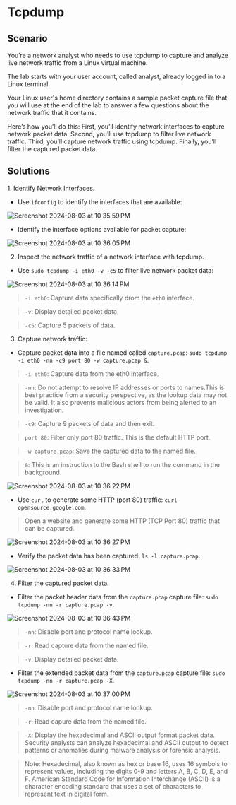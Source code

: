 # Tcpdump 

<h2>Scenario</h2> 
You’re a network analyst who needs to use tcpdump to capture and analyze live network traffic from a Linux virtual machine.

The lab starts with your user account, called analyst, already logged in to a Linux terminal.

Your Linux user's home directory contains a sample packet capture file that you will use at the end of the lab to answer a few questions about the network traffic that it contains.

Here’s how you’ll do this: First, you’ll identify network interfaces to capture network packet data. Second, you’ll use tcpdump to filter live network traffic. Third, you’ll capture network traffic using tcpdump. Finally, you’ll filter the captured packet data.


<h2>Solutions</h2>
1. Identify Network Interfaces.
   
* Use `ifconfig` to identify the interfaces that are available:
  
![Screenshot 2024-08-03 at 10 35 59 PM](https://github.com/user-attachments/assets/a6c32369-33f6-43ca-822e-151c29a5e057)

* Identify the interface options available for packet capture:

![Screenshot 2024-08-03 at 10 36 05 PM](https://github.com/user-attachments/assets/d46347d1-ace1-432e-9d6e-9c923822d5f2)

2. Inspect the network traffic of a network interface with tcpdump.

* Use `sudo tcpdump -i eth0 -v -c5` to filter live network packet data:
  
![Screenshot 2024-08-03 at 10 36 14 PM](https://github.com/user-attachments/assets/2520b3b1-a733-4e48-a927-f941e62e261d)

> `-i eth0`: Capture data specifically drom the `eth0` interface.

> `-v`: Display detailed packet data.

> `-c5`: Capture 5 packets of data.

3. Capture network traffic:

* Capture packet data into a file named called `capture.pcap`:  `sudo tcpdump -i eth0 -nn -c9 port 80 -w capture.pcap &`.

> `-i eth0`: Capture data from the eth0 interface.

> `-nn`: Do not attempt to resolve IP addresses or ports to names.This is best practice from a security perspective, as the lookup data may not be valid. It also prevents malicious actors from being alerted to an investigation.

> `-c9`: Capture 9 packets of data and then exit.

> `port 80`: Filter only port 80 traffic. This is the default HTTP port.

> `-w capture.pcap`: Save the captured data to the named file.

> `&`: This is an instruction to the Bash shell to run the command in the background.

![Screenshot 2024-08-03 at 10 36 22 PM](https://github.com/user-attachments/assets/171194af-4937-47e6-bad1-441cf2e6608b)

* Use `curl` to generate some HTTP (port 80) traffic: `curl opensource.google.com`.
> Open a website and generate some HTTP (TCP Port 80) traffic that can be captured.   


![Screenshot 2024-08-03 at 10 36 27 PM](https://github.com/user-attachments/assets/0c985cb0-792a-43e1-8385-78460c744d15)

* Verify the packet data has been captured: `ls -l capture.pcap`.

![Screenshot 2024-08-03 at 10 36 33 PM](https://github.com/user-attachments/assets/ccf3711f-8ed1-4f8c-a2c5-33b56db31eb0)

4. Filter the captured packet data.
* Filter the packet header data from the `capture.pcap` capture file: `sudo tcpdump -nn -r capture.pcap -v`.

![Screenshot 2024-08-03 at 10 36 43 PM](https://github.com/user-attachments/assets/4140cafb-9161-4806-a2a2-ddd18e6f09bc)

> `-nn`: Disable port and protocol name lookup.

> `-r`: Read capture data from the named file.

> `-v`: Display detailed packet data. 

* Filter the extended packet data from the `capture.pcap` capture file: `sudo tcpdump -nn -r capture.pcap -X`.

![Screenshot 2024-08-03 at 10 37 00 PM](https://github.com/user-attachments/assets/61a94013-d80d-4db4-bfc4-52dda509754f)

> `-nn`: Disable port and protocol name lookup.

> `-r`: Read capure data from the named file.

> `-X`: Display the hexadecimal and ASCII output format packet data. Security analysts can analyze hexadecimal and ASCII output to detect patterns or anomalies during malware analysis or forensic analysis.

> Note: Hexadecimal, also known as hex or base 16, uses 16 symbols to represent values, including the digits 0-9 and letters A, B, C, D, E, and F. American Standard Code for Information Interchange (ASCII) is a character encoding standard that uses a set of characters to represent text in digital form.
